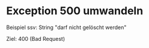 Exception 500 umwandeln
=======================

Beispiel ssv: String "darf nicht gelöscht werden"

Ziel: 400 (Bad Request)